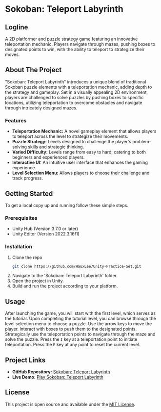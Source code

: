 # Sokoban: Teleport Labyrinth

## Logline
A 2D platformer and puzzle strategy game featuring an innovative teleportation mechanic. Players navigate through mazes, pushing boxes to designated points to win, with the ability to teleport to strategize their moves.

## About The Project
"Sokoban: Teleport Labyrinth" introduces a unique blend of traditional Sokoban puzzle elements with a teleportation mechanic, adding depth to the strategy and gameplay. Set in a visually appealing 2D environment, players are challenged to solve puzzles by pushing boxes to specific locations, utilizing teleportation to overcome obstacles and navigate through intricately designed mazes.

### Features
- **Teleportation Mechanic:** A novel gameplay element that allows players to teleport across the level to strategize their movements.
- **Puzzle Strategy:** Levels designed to challenge the player's problem-solving skills and strategic thinking.
- **Varied Difficulty:** Levels range from easy to hard, catering to both beginners and experienced players.
- **Interactive UI:** An intuitive user interface that enhances the gaming experience.
- **Level Selection Menu:** Allows players to choose their challenge and track progress.

## Getting Started
To get a local copy up and running follow these simple steps.

### Prerequisites
- Unity Hub (Version 3.7.0 or later)
- Unity Editor (Version 2022.3.16f1)

### Installation
1. Clone the repo
   ```sh
   git clone https://github.com/HauxLee/Unity-Practice-Set.git
   ```
2. Navigate to the 'Sokoban: Teleport Labyrinth' folder.
3. Open the project in Unity.
4. Build and run the project according to your platform.

## Usage

After launching the game, you will start with the first level, which serves as the tutorial. Upon completing the tutorial level, you can browse through the level selection menu to choose a puzzle. Use the arrow keys to move the player. Interact with boxes to push them to the designated points. Strategically use the teleportation points to navigate through the maze and solve the puzzle. Press the `I` key at a teleportation point to initiate teleportation. Press the `R` key at any point to reset the current level.

## Project Links

- **GitHub Repository:** [Sokoban: Teleport Labyrinth](https://github.com/HauxLee/Unity-Practice-Set/tree/main/Sokoban%3A%20Teleport%20Labyrinth)
- **Live Demo:** [Play Sokoban: Teleport Labyrinth](https://hauxlee.github.io/Unity-Practice-Set/Sokoban%3A%20Teleport%20Labyrinth/)

## License

This project is open source and available under the [MIT License](LICENSE).
